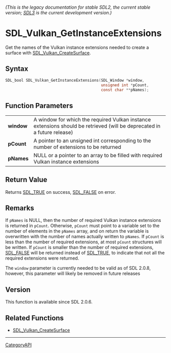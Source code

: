 ###### (This is the legacy documentation for stable SDL2, the current stable version; [SDL3](https://wiki.libsdl.org/SDL3/) is the current development version.)
# SDL_Vulkan_GetInstanceExtensions

Get the names of the Vulkan instance extensions needed to create a surface with [SDL_Vulkan_CreateSurface](SDL_Vulkan_CreateSurface.md).

## Syntax

```c
SDL_bool SDL_Vulkan_GetInstanceExtensions(SDL_Window *window,
                                          unsigned int *pCount,
                                          const char **pNames);

```

## Function Parameters

|                |                                                                                                                         |
| -------------- | ----------------------------------------------------------------------------------------------------------------------- |
| **window**     | A window for which the required Vulkan instance extensions should be retrieved (will be deprecated in a future release) |
| **pCount**     | A pointer to an unsigned int corresponding to the number of extensions to be returned                                   |
| **pNames**     | NULL or a pointer to an array to be filled with required Vulkan instance extensions                                     |

## Return Value

Returns [SDL_TRUE](SDL_TRUE.md) on success, [SDL_FALSE](SDL_FALSE.md) on error.

## Remarks

If `pNames` is NULL, then the number of required Vulkan instance extensions
is returned in `pCount`. Otherwise, `pCount` must point to a variable set
to the number of elements in the `pNames` array, and on return the variable
is overwritten with the number of names actually written to `pNames`. If
`pCount` is less than the number of required extensions, at most `pCount`
structures will be written. If `pCount` is smaller than the number of
required extensions, [SDL_FALSE](SDL_FALSE.md) will be returned instead of
[SDL_TRUE](SDL_TRUE.md), to indicate that not all the required extensions were
returned.

The `window` parameter is currently needed to be valid as of SDL 2.0.8,
however, this parameter will likely be removed in future releases

## Version

This function is available since SDL 2.0.6.

## Related Functions

* [SDL_Vulkan_CreateSurface](SDL_Vulkan_CreateSurface.md)

----
[CategoryAPI](CategoryAPI.md)
